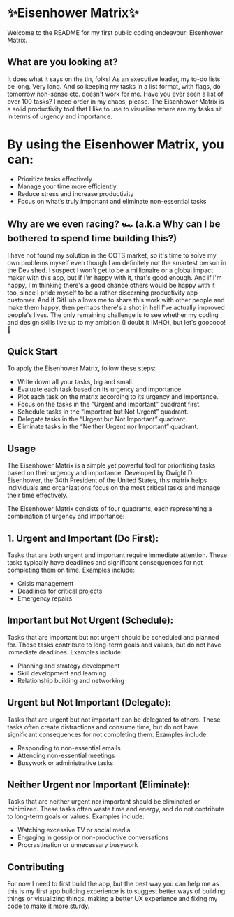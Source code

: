 # ✨Eisenhower Matrix✨

Welcome to the README for my first public coding endeavour: Eisenhower Matrix.

What are you looking at?
---
It does what it says on the tin, folks! As an executive leader, my to-do lists be long. Very long. And so keeping my tasks in a list format, with flags, do tomorrow non-sense etc. doesn't work for me. Have you ever seen a list of over 100 tasks? I need order in my chaos, please. The Eisenhower Matrix is a solid productivity tool that I like to use to visualise where are my tasks sit in terms of urgency and importance. 

# By using the Eisenhower Matrix, you can:
* Prioritize tasks effectively
* Manage your time more efficiently
* Reduce stress and increase productivity
* Focus on what’s truly important and eliminate non-essential tasks

Why are we even racing? 🏎️ (a.k.a Why can I be bothered to spend time building this?)
---
I have not found my solution in the COTS market, so it's time to solve my own problems myself even though I am definitely not the smartest person in the Dev shed. I suspect I won't get to be a millionaire or a global impact maker with this app, but if I'm happy with it, that's good enough. And if I'm happy, I'm thinking there's a good chance others would be happy with it too, since I pride myself to be a rather discerning productivity app customer. And if GitHub allows me to share this work with other people and make them happy, then perhaps there's a shot in hell I've actually improved people's lives. The only remaining challenge is to see whether my coding and design skills live up to my ambition (I doubt it IMHO), but let's goooooo! 🚀

Quick Start
---

To apply the Eisenhower Matrix, follow these steps:
* Write down all your tasks, big and small.
* Evaluate each task based on its urgency and importance.
* Plot each task on the matrix according to its urgency and importance.
* Focus on the tasks in the “Urgent and Important” quadrant first.
* Schedule tasks in the “Important but Not Urgent” quadrant.
* Delegate tasks in the “Urgent but Not Important” quadrant.
* Eliminate tasks in the “Neither Urgent nor Important” quadrant.
  
Usage
---

The Eisenhower Matrix is a simple yet powerful tool for prioritizing tasks based on their urgency and importance. Developed by Dwight D. Eisenhower, the 34th President of the United States, this matrix helps individuals and organizations focus on the most critical tasks and manage their time effectively.

The Eisenhower Matrix consists of four quadrants, each representing a combination of urgency and importance:

## 1. Urgent and Important (Do First):
Tasks that are both urgent and important require immediate attention. These tasks typically have deadlines and significant consequences for not completing them on time. Examples include:
* Crisis management
* Deadlines for critical projects
* Emergency repairs

## Important but Not Urgent (Schedule): 
Tasks that are important but not urgent should be scheduled and planned for. These tasks contribute to long-term goals and values, but do not have immediate deadlines. Examples include:
* Planning and strategy development
* Skill development and learning
* Relationship building and networking

## Urgent but Not Important (Delegate): 
Tasks that are urgent but not important can be delegated to others. These tasks often create distractions and consume time, but do not have significant consequences for not completing them. Examples include:
* Responding to non-essential emails
* Attending non-essential meetings
* Busywork or administrative tasks

## Neither Urgent nor Important (Eliminate): 
Tasks that are neither urgent nor important should be eliminated or minimized. These tasks often waste time and energy, and do not contribute to long-term goals or values. Examples include:
* Watching excessive TV or social media
* Engaging in gossip or non-productive conversations
* Procrastination or unnecessary busywork

Contributing
---
For now I need to first build the app, but the best way you can help me as this is my first app building experience is to suggest better ways of building things or visualizing things, making a better UX experience and fixing my code to make it more sturdy. 
